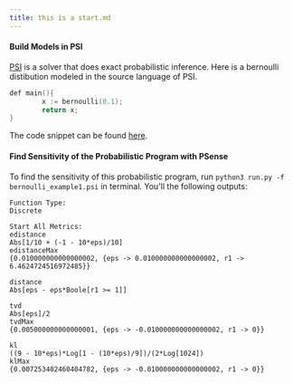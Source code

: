 ```yaml
---
title: this is a start.md
---
```



#### Build Models in PSI

[PSI](http://psisolver.org) is a solver that does exact probabilistic inference. Here is a bernoulli distibution modeled in the source language of PSI.

```D
def main(){
        x := bernoulli(0.1);
        return x;
}
```

The code snippet can be found [here](https://github.com/yekerr/PSense/blob/master/bernoulli_example1.psi).

#### Find Sensitivity of the Probabilistic Program with PSense

To find the sensitivity of this probabilistic program, run `python3 run.py -f bernoulli_example1.psi` in terminal.
You'll the following outputs:

```
Function Type:
Discrete

Start All Metrics:
edistance
Abs[1/10 + (-1 - 10*eps)/10]
edistanceMax
{0.010000000000000002, {eps -> 0.010000000000000002, r1 -> 6.4624724516972485}}

distance
Abs[eps - eps*Boole[r1 >= 1]]

tvd
Abs[eps]/2
tvdMax
{0.005000000000000001, {eps -> -0.010000000000000002, r1 -> 0}}

kl
((9 - 10*eps)*Log[1 - (10*eps)/9])/(2*Log[1024])
klMax
{0.007253402460404782, {eps -> -0.010000000000000002, r1 -> 0}}
```


